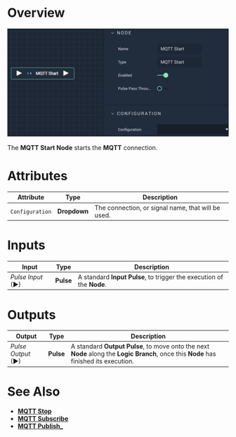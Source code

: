 # Overview

![The MQTT Start Node.](../../../.gitbook/assets/mqttstart.png)

The **MQTT Start Node** starts the **MQTT** connection.

# Attributes

|Attribute|Type|Description|
|---|---|---|
|`Configuration`|**Dropdown**|The connection, or signal name, that will be used.|

# Inputs

|Input|Type|Description|
|---|---|---|
|*Pulse Input* (►)|**Pulse**|A standard **Input Pulse**, to trigger the execution of the **Node**.|

# Outputs

|Output|Type|Description|
|---|---|---|
|*Pulse Output* (►)|**Pulse**|A standard **Output Pulse**, to move onto the next **Node** along the **Logic Branch**, once this **Node** has finished its execution.|

# See Also

* [**MQTT Stop**](mqttstop.md)
* [**MQTT Subscribe**](mqttsubscribe.md)
* [**MQTT Publish_**](mqttpublish.md)
  

